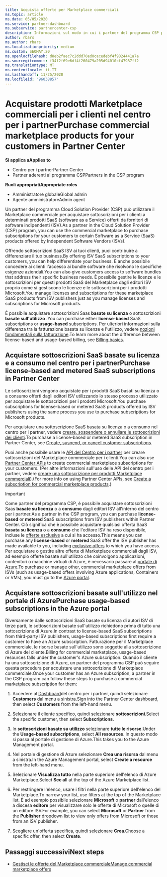 ```yaml
---
title: Acquista offerte per Marketplace commerciali
ms.topic: article
ms.date: 05/05/2020
ms.service: partner-dashboard
ms.subservice: partnercenter-csp
description: Informazioni sul modo in cui i partner del programma CSP possono usare il centro per i partner per l'acquisto di offerte SaaS da parte dei fornitori di software indipendenti (ISV).
author: rbars
ms.author: rbars
ms.localizationpriority: medium
ms.custom: SEOMAY.20
ms.openlocfilehash: d8eb2faec7c2ddd70ed0cacedebf4f9824441a7a
ms.sourcegitcommit: f34f2f69e6df4f260479a205d94010cf47987ff2
ms.translationtype: MT
ms.contentlocale: it-IT
ms.lasthandoff: 11/25/2020
ms.locfileid: "96038857"
---
```

# <a name="purchase-commercial-marketplace-products-for-your-customers-in-partner-center"></a><span data-ttu-id="06cb0-103">Acquistare prodotti Marketplace commerciali per i clienti nel centro per i partner</span><span class="sxs-lookup"><span data-stu-id="06cb0-103">Purchase commercial marketplace products for your customers in Partner Center</span></span>

<span data-ttu-id="06cb0-104">**Si applica a**</span><span class="sxs-lookup"><span data-stu-id="06cb0-104">**Applies to**</span></span>

- <span data-ttu-id="06cb0-105">Centro per i partner</span><span class="sxs-lookup"><span data-stu-id="06cb0-105">Partner Center</span></span>
- <span data-ttu-id="06cb0-106">Partner aderenti al programma CSP</span><span class="sxs-lookup"><span data-stu-id="06cb0-106">Partners in the CSP program</span></span>

<span data-ttu-id="06cb0-107">**Ruoli appropriati**</span><span class="sxs-lookup"><span data-stu-id="06cb0-107">**Appropriate roles**</span></span>

- <span data-ttu-id="06cb0-108">Amministratore globale</span><span class="sxs-lookup"><span data-stu-id="06cb0-108">Global admin</span></span>
- <span data-ttu-id="06cb0-109">Agente amministratore</span><span class="sxs-lookup"><span data-stu-id="06cb0-109">Admin agent</span></span>

<span data-ttu-id="06cb0-110">Un partner del programma Cloud Solution Provider (CSP) può utilizzare il Marketplace commerciale per acquistare sottoscrizioni per i clienti a determinati prodotti SaaS (software as a Service) offerti da fornitori di software indipendenti (ISV).</span><span class="sxs-lookup"><span data-stu-id="06cb0-110">As a partner in the Cloud Solution Provider (CSP) program, you can use the commercial marketplace to purchase subscriptions for your customers to certain Software as a Service (SaaS) products offered by Independent Software Vendors (ISVs).</span></span>

<span data-ttu-id="06cb0-111">Offrendo sottoscrizioni SaaS ISV ai tuoi clienti, puoi contribuire a differenziare il tuo business.</span><span class="sxs-lookup"><span data-stu-id="06cb0-111">By offering ISV SaaS subscriptions to your customers, you can help differentiate your business.</span></span> <span data-ttu-id="06cb0-112">È anche possibile concedere ai clienti l'accesso ai bundle software che risolvono le specifiche esigenze aziendali.</span><span class="sxs-lookup"><span data-stu-id="06cb0-112">You can also give customers access to software bundles that address their specific business needs.</span></span> <span data-ttu-id="06cb0-113">È possibile gestire le licenze e le sottoscrizioni per questi prodotti SaaS del Marketplace dagli editori ISV proprio come si gestiscono le licenze e le sottoscrizioni per i prodotti Microsoft.</span><span class="sxs-lookup"><span data-stu-id="06cb0-113">You manage licenses and subscriptions for these marketplace SaaS products from ISV publishers just as you manage licenses and subscriptions for Microsoft products.</span></span>

<span data-ttu-id="06cb0-114">È possibile acquistare sottoscrizioni Saas **basate su licenza** o sottoscrizioni **basate sull'utilizzo** .</span><span class="sxs-lookup"><span data-stu-id="06cb0-114">You can purchase either **license-based** SaaS subscriptions or **usage-based** subscriptions.</span></span> <span data-ttu-id="06cb0-115">Per ulteriori informazioni sulla differenza tra la fatturazione basata su licenze e l'utilizzo, vedere [nozioni fondamentali sulla fatturazione](billing-basics.md).</span><span class="sxs-lookup"><span data-stu-id="06cb0-115">To learn more about the difference between license-based and usage-based billing, see [Billing basics](billing-basics.md).</span></span>

## <a name="purchase-license-based-and-metered-saas-subscriptions-in-partner-center"></a><span data-ttu-id="06cb0-116">Acquistare sottoscrizioni SaaS basate su licenza e a consumo nel centro per i partner</span><span class="sxs-lookup"><span data-stu-id="06cb0-116">Purchase license-based and metered SaaS subscriptions in Partner Center</span></span>

<span data-ttu-id="06cb0-117">Le sottoscrizioni vengono acquistate per i prodotti SaaS basati su licenza o a consumo offerti dagli editori ISV utilizzando lo stesso processo utilizzato per acquistare le sottoscrizioni per i prodotti Microsoft.</span><span class="sxs-lookup"><span data-stu-id="06cb0-117">You purchase subscriptions for license-based or metered SaaS products offered by ISV publishers using the same process you use to purchase subscriptions for Microsoft products.</span></span>

<span data-ttu-id="06cb0-118">Per acquistare una sottoscrizione SaaS basata su licenza o a consumo nel centro per i partner, vedere [creare, sospendere o annullare le sottoscrizioni dei clienti](create-a-new-subscription.md#create-a-new-subscription).</span><span class="sxs-lookup"><span data-stu-id="06cb0-118">To purchase a license-based or metered SaaS subscription in Partner Center, see [Create, suspend, or cancel customer subscriptions](create-a-new-subscription.md#create-a-new-subscription).</span></span>

<span data-ttu-id="06cb0-119">Puoi anche possibile usare le [API del Centro per i partner](/partner-center/develop/) per creare sottoscrizioni del Marketplace commerciale per i clienti.</span><span class="sxs-lookup"><span data-stu-id="06cb0-119">You can also use [Partner Center APIs](/partner-center/develop/) to create commercial marketplace subscriptions for your customers.</span></span> <span data-ttu-id="06cb0-120">(Per altre informazioni sull'uso delle API del centro per i partner, vedere [creare una sottoscrizione per prodotti Marketplace commerciali](/partner-center/develop/create-subscription-azure-marketplace-products)).</span><span class="sxs-lookup"><span data-stu-id="06cb0-120">(For more info on using Partner Center APIs, see [Create a subscription for commercial marketplace products](/partner-center/develop/create-subscription-azure-marketplace-products).)</span></span>

>[!IMPORTANT]
> <span data-ttu-id="06cb0-121">Come partner del programma CSP, è possibile acquistare sottoscrizioni Saas **basate su licenza** o a **consumo** dagli editori ISV all'interno del centro per i partner.</span><span class="sxs-lookup"><span data-stu-id="06cb0-121">As a partner in the CSP program, you can purchase **license-based** or **metered** SaaS subscriptions from ISV publishers within Partner Center.</span></span> <span data-ttu-id="06cb0-122">Ciò significa che è possibile acquistare qualsiasi offerta SaaS **basata su licenza** o a **consumo** che l'editore ISV ha reso disponibile, incluse le [offerte esclusive](csp-commercial-marketplace-discover.md#learn-about-marketplace-exclusive-offers) a cui si ha accesso.</span><span class="sxs-lookup"><span data-stu-id="06cb0-122">This means you can purchase any **license-based** or **metered** SaaS offer the ISV publisher has made available to you, including [exclusive offers](csp-commercial-marketplace-discover.md#learn-about-marketplace-exclusive-offers) to which you have access.</span></span> <span data-ttu-id="06cb0-123">Per acquistare o gestire altre offerte di Marketplace commerciali dagli ISV, ad esempio offerte basate sull'utilizzo che coinvolgono applicazioni, contenitori o macchine virtuali di Azure, è necessario passare al [portale di Azure](https://portal.azure.com/).</span><span class="sxs-lookup"><span data-stu-id="06cb0-123">To purchase or manage other, commercial marketplace offers from ISVs (such as usage-based offers involving Azure applications, Containers or VMs), you must go to the [Azure portal](https://portal.azure.com/).</span></span>

## <a name="purchase-usage-based-subscriptions-in-the-azure-portal"></a><span data-ttu-id="06cb0-124">Acquistare sottoscrizioni basate sull'utilizzo nel portale di Azure</span><span class="sxs-lookup"><span data-stu-id="06cb0-124">Purchase usage-based subscriptions in the Azure portal</span></span>

<span data-ttu-id="06cb0-125">Diversamente dalle sottoscrizioni SaaS basate su licenza di autori ISV di terze parti, le sottoscrizioni basate sull'utilizzo richiedono prima di tutto una sottoscrizione di Azure.</span><span class="sxs-lookup"><span data-stu-id="06cb0-125">In contrast to license-based SaaS subscriptions from third-party ISV publishers, usage-based subscriptions first require a customer to have an Azure subscription.</span></span> <span data-ttu-id="06cb0-126">Fatturazione per il Marketplace commerciale, le risorse basate sull'utilizzo sono soggette alla sottoscrizione di Azure del cliente.</span><span class="sxs-lookup"><span data-stu-id="06cb0-126">Billing for commercial marketplace, usage-based resources falls under the customer's Azure subscription.</span></span> <span data-ttu-id="06cb0-127">Quando il cliente ha una sottoscrizione di Azure, un partner del programma CSP può seguire questa procedura per acquistare una sottoscrizione di Marketplace commerciale:</span><span class="sxs-lookup"><span data-stu-id="06cb0-127">Once your customer has an Azure subscription, a partner in the CSP program can follow these steps to purchase a commercial marketplace subscription for them:</span></span>

1. <span data-ttu-id="06cb0-128">Accedere al [Dashboard](https://partner.microsoft.com/dashboard)del centro per i partner, quindi selezionare **Customers** dal menu a sinistra.</span><span class="sxs-lookup"><span data-stu-id="06cb0-128">Sign into the Partner Center [dashboard](https://partner.microsoft.com/dashboard), then select **Customers** from the left-hand menu.</span></span>

2. <span data-ttu-id="06cb0-129">Selezionare il cliente specifico, quindi selezionare **sottoscrizioni**.</span><span class="sxs-lookup"><span data-stu-id="06cb0-129">Select the specific customer, then select **Subscriptions**.</span></span>  

3. <span data-ttu-id="06cb0-130">In **sottoscrizioni basate su utilizzo** selezionare **tutte le risorse**.</span><span class="sxs-lookup"><span data-stu-id="06cb0-130">Under the **Usage-based subscriptions**, select **All resources**.</span></span> <span data-ttu-id="06cb0-131">In questo modo si passa al portale di gestione di Azure.</span><span class="sxs-lookup"><span data-stu-id="06cb0-131">This takes you to the Azure Management portal.</span></span>

4. <span data-ttu-id="06cb0-132">Nel portale di gestione di Azure selezionare **Crea una risorsa** dal menu a sinistra.</span><span class="sxs-lookup"><span data-stu-id="06cb0-132">In the Azure Management portal, select **Create a resource** from the left-hand menu.</span></span>

5. <span data-ttu-id="06cb0-133">Selezionare **Visualizza tutto** nella parte superiore dell'elenco di Azure Marketplace.</span><span class="sxs-lookup"><span data-stu-id="06cb0-133">Select **See all** at the top of the Azure Marketplace list.</span></span>

6. <span data-ttu-id="06cb0-134">Per restringere l'elenco, usare i filtri nella parte superiore dell'elenco del Marketplace.</span><span class="sxs-lookup"><span data-stu-id="06cb0-134">To narrow your list, use filters at the top of the Marketplace list.</span></span> <span data-ttu-id="06cb0-135">È ad esempio possibile selezionare **Microsoft** o **partner** dall'elenco a discesa **editore** per visualizzare solo le offerte di Microsoft o quelle di un editore ISV.</span><span class="sxs-lookup"><span data-stu-id="06cb0-135">For example, you can select **Microsoft** or **Partner** from the **Publisher** dropdown list to view only offers from Microsoft or those from an ISV publisher.</span></span>

7. <span data-ttu-id="06cb0-136">Scegliere un'offerta specifica, quindi selezionare **Crea**.</span><span class="sxs-lookup"><span data-stu-id="06cb0-136">Choose a specific offer, then select **Create**.</span></span>

## <a name="next-steps"></a><span data-ttu-id="06cb0-137">Passaggi successivi</span><span class="sxs-lookup"><span data-stu-id="06cb0-137">Next steps</span></span>

- [<span data-ttu-id="06cb0-138">Gestisci le offerte del Marketplace commerciale</span><span class="sxs-lookup"><span data-stu-id="06cb0-138">Manage commercial marketplace offers</span></span>](csp-commercial-marketplace-purchase.md)